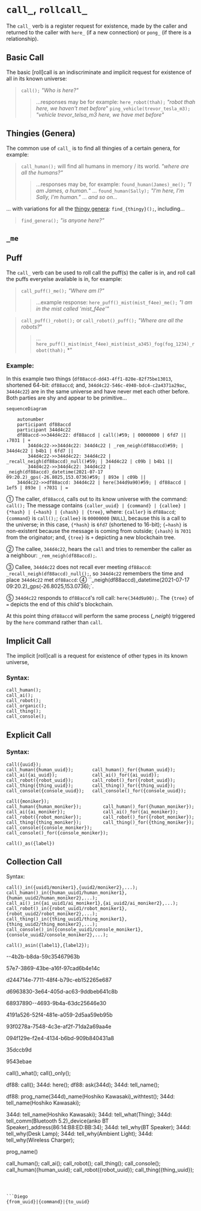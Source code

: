 # `call_`, `rollcall_`

The `call_` verb is a register request for existence, made by the caller and returned to the caller with `here_` (if a new connection) or `pong_` (if there is a relationship).

## Basic Call

The basic [roll]call is an indiscriminate and implicit request for existence of all in its known universe:

> `call();` *"Who is here?"*
>
>> ...responses may be for example: `here_robot(thah);` *"robot thah here, we haven't met before*"
>> `ping_vehicle(trevor_tesla_m3);` *"vehicle trevor_telsa_m3 here, we have met before"*
>>

## Thingies (Genera)

The common use of `call_` is to find all thingies of a certain genera, for example:

> `call_human();` will find all humans in memory / its world. *"where are all the humans?"*
>
>> ...responses may be, for example: `found_human(James)_me();` *"I am James, a human.*"
>> ... `found_human(Sally);` *"I'm here, I'm Sally, I'm human."*
>> ... *and so on...*


... with variations for all the [thingy genera](/obj/_topicindex.md#genera):  `find_{thingy}();`, including...

> `find_genera();` *"is anyone here?"*

## `_me`

## Puff

The `call_` verb can be used to roll call the puff(s) the caller is in, and roll call the puffs everyelse available is in, for example:

> `call_puff()_me();` *"Where am I?"*
>
>> ...example response: `here_puff()_mist(mist_f4ee)_me();` *"I am in the mist called 'mist_f4ee'"*

> `call_puff()_robot();` or `call_robot()_puff();` *"Where are all the robots?*"
> 
>> ... `here_puff()_mist(mist_f4ee)_mist(mist_a345)_fog(fog_1234)_robot(thah);` *"

### Example:

In this example two things (`df88accd-dd43-4ff1-820e-82f75be13013`, shortened 64-bit: `df88accd`; and, `344d4c22-546c-4940-bdc4-c2a4371a29ac`, `344d4c22`) are in the same universe and have never met each other before. Both parties are shy and appear to be primitive...
```mermaid
sequenceDiagram

	autonumber
	participant df88accd
	participant 344d4c22
	df88accd->>344d4c22: df88accd | call()#59; | 00000000 | 6fd7 || ↓7031 | +
		344d4c22->>344d4c22: 344d4c22 | _rem_neigh(df88accd)#59; | 344d4c22 | b4b1 | 6fd7 ||
		344d4c22->>344d4c22: 344d4c22 | _recall_neigh(df88accd)_null()#59; | 344d4c22 | c09b | b4b1 ||
		344d4c22->>344d4c22: 344d4c22 | _neigh(df88accd)_datetime(2021-07-17 09:20.2)_gps(-26.8025,153.0736)#59; | 893e | c09b ||
	344d4c22->>df88accd: 344d4c22 | here(344d9a90)#59; | df88accd | 1ef5 | 893e | ↑7031 | =	
```

&#9312; The caller, `df88accd`, calls out to its know universe with the command: `call();`   The message contains `{caller_uuid} | {command} | {callee} | {*hash} | {←hash} | {↕hash} | {tree}`, where: `{caller}` is  `df88accd`; `{command}` is `call();`; `{callee}` is `00000000` (`NULL`), because this is a call to the universe; in this case, `{*hash}` is `6fd7` (shortened to 16-bit); `{←hash}` is non-existent because the message is coming from outside; `{↕hash}` is `7031` from the originator; and, `{tree}` is `+` depicting a new blockchain tree.

&#9313; The callee, `344d4c22`, hears the `call` and tries to remember the caller as a neighbour: `_rem_neigh(df88accd);`.

&#9314; Callee, `344d4c22` does not recall ever meeting `df88accd`: `_recall_neigh(df88accd)_null();`, so `344d4c22` remembers the time and place `344d4c22` met `df88accd`: &#9315; ``_neigh(df88accd)_datetime(2021-07-17 09:20.2)_gps(-26.8025,153.0736);`.

&#9316; `344d4c22` responds to `df88accd`'s roll call: `here(344d9a90);`. The `{tree}` of `=` depicts the end of this child's blockchain.

At this point thing `df88accd` will perform the same process (*_neigh*) triggered by the `here` command rather than `call`.

## Implicit Call

The implicit [roll]call is a request for existence of other types in its known universe, 

### Syntax:

```Diego
call_human();
call_ai();
call_robot();
call_organic();
call_thing();
call_console();
```

## Explicit Call

### Syntax:

```Diego
call({uuid});
call_human({human_uuid});		call_human()_for({human_uuid});
call_ai({ai_uuid});				call_ai()_for({ai_uuid});
call_robot({robot_uuid});		call_robot()_for({robot_uuid});
call_thing({thing_uuid});		call_thing()_for({thing_uuid});
call_console({console_uuid});	call_console()_for({console_uuid});

call({moniker});
call_human({human_moniker});		call_human()_for({human_moniker});
call_ai({ai_moniker});				call_ai()_for({ai_moniker});
call_robot({robot_moniker});		call_robot()_for({robot_moniker});
call_thing({thing_moniker});		call_thing()_for({thing_moniker});
call_console({console_moniker});	call_console()_for({console_moniker});

call()_as({label})
```

## Collection Call

Syntax:

```Diego
call()_in({uuid1/moniker1},{uuid2/moniker2},...);
call_human()_in({human_uuid1/human_moniker1},{human_uuid2/human_moniker2},...);
call_ai()_in({ai_uuid1/ai_moniker1},{ai_uuid2/ai_moniker2},...);
call_robot()_in({robot_uuid1/robot_moniker1},{robot_uuid2/robot_moniker2},...);
call_thing()_in({thing_uuid1/thing_moniker1},{thing_uuid2/thing_moniker2},...);
call_console()_in({console_uuid1/console_moniker1},{console_uuid2/console_moniker2},...);

call()_asin({label1},{label2});
```





--4b2b-b8da-59c35467963b

57e7-3869-43be-a16f-97cad6b4e14c

d244714e-7711-48f4-b79c-eb152265e687

d6963830-3e64-405d-ac63-9ddbeb641c8b

68937890--4693-9b4a-63dc25646e30

4191a526-52f4-481e-a059-2d5aa59eb95b

93f0278a-7548-4c3e-af2f-71da2a69aa4e

094f129e-f2e4-4134-b6bd-909b840431a8

35dccb9d

9543ebae




call()_what();
call()_only();




df88: call();
344d: here();
df88: ask(344d);
344d: tell_name();

df88: prog_name(344d)_name(Hoshiko Kawasaki)_withtest();
344d: tell_name(Hoshiko Kawasaki);


344d: tell_name(Hoshiko Kawasaki);
344d: tell_what(Thing);
344d: tell_comm(Bluetooth 5.2)_device(anko BT Speaker)_address(86:14:B8:ED:BB:34);
344d: tell_why(BT Speaker);
344d: tell_why(Desk Lamp);
344d: tell_why(Ambient Light);
344d: tell_why(Wireless Charger);

prog_name()



call_human();
call_ai();
call_robot();
call_thing();
call_console();
call_human({human_uuid);
call_robot({robot_uuid});
call_thing({thing_uuid});
```



​```Diego
{from_uuid}|{command}|{to_uuid}
```

